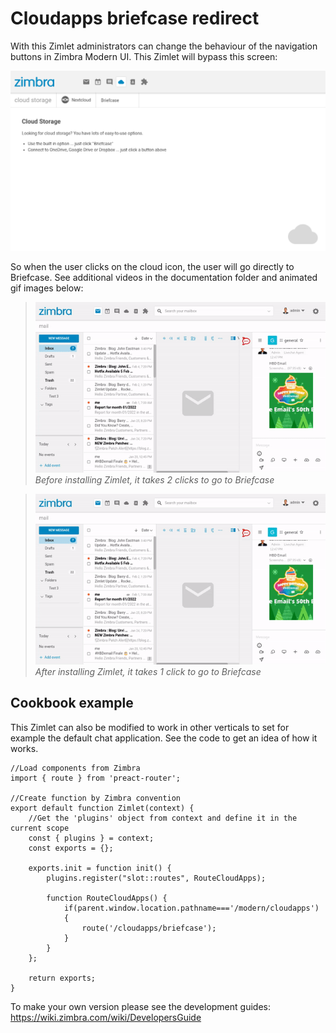 # Cloudapps briefcase redirect

With this Zimlet administrators can change the behaviour of the navigation buttons in Zimbra Modern UI. This Zimlet will bypass this screen:

![Cloudapps screen](documentation/cloudapps-screen.png)

So when the user clicks on the cloud icon, the user will go directly to Briefcase. See additional videos in the documentation folder and animated gif images below:

> ![](documentation/before.gif)
*Before installing Zimlet, it takes 2 clicks to go to Briefcase*

> ![](documentation/after.gif)
*After installing Zimlet, it takes 1 click to go to Briefcase*

## Cookbook example

This Zimlet can also be modified to work in other verticals to set for example the default chat application. See the code to get an idea of how it works.

```
//Load components from Zimbra
import { route } from 'preact-router';

//Create function by Zimbra convention
export default function Zimlet(context) {
	//Get the 'plugins' object from context and define it in the current scope
	const { plugins } = context;
	const exports = {};

	exports.init = function init() {
		plugins.register("slot::routes", RouteCloudApps);

		function RouteCloudApps() {
			if(parent.window.location.pathname==='/modern/cloudapps')
			{
				route('/cloudapps/briefcase');
			}
		}
	};

	return exports;
}
```

To make your own version please see the development guides: https://wiki.zimbra.com/wiki/DevelopersGuide
